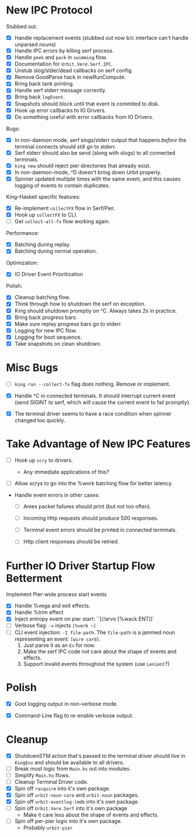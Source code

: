 # New IPC Protocol

Stubbed out:

- [x] Handle replacement events (stubbed out now b/c interface can't
      handle unparsed nouns)
- [x] Handle IPC errors by killing serf process.
- [x] Handle `peek` and `pack` in `swimming` flow.
- [x] Documentation for `Urbit.Vere.Serf.IPC`.
- [x] Unstub slog/stder/dead callbacks on serf config.
- [x] Remove GoodParse hack in newRunCompute.
- [x] Bring back tank printing.
- [x] Handle serf stderr message correctly.
- [x] Bring back `logEvent`.
- [x] Snapshots should block until that event is commited to disk.
- [x] Hook up error callbacks to IO Drivers.
- [x] Do something useful with error callbacks from IO Drivers.

Bugs:

- [x] In non-daemon mode, serf slogs/stderr output that happens *before*
      the terminal connects should still go to stderr.
- [x] Serf stderr should also be send (along with slogs) to all connected
      terminals.
- [x] `king new` should reject pier directories that already exist.
- [x] In non-daemon-mode, ^D doesn't bring down Urbit properly.
- [x] Spinner updated multiple times with the same event, and this causes
      logging of events to contain duplicates.

King-Haskell specific features:

- [x] Re-implement `collectFX` flow in Serf/Pier.
- [x] Hook up `collectFX` to CLI.
- [ ] Get `collect-all-fx` flow working again.

Performance:

- [x] Batching during replay.
- [x] Batching during normal operation.

Optimization:

- [x] IO Driver Event Prioritization

Polish:

- [x] Cleanup batching flow.
- [x] Think through how to shutdown the serf on exception.
- [x] King should shutdown promptly on ^C. Always takes 2s in practice.
- [x] Bring back progress bars.
- [x] Make sure replay progress bars go to stderr.
- [x] Logging for new IPC flow.
- [x] Logging for boot sequence.
- [x] Take snapshots on clean shutdown.

# Misc Bugs

- [ ] `king run --collect-fx` flag does nothing. Remove or implement.
- [x] Handle ^C in connected terminals. It should interrupt current
      event (send SIGINT to serf, which will cause the current event to
      fail promptly).
- [x] The terminal driver seems to have a race condition when spinner
      changed too quickly.


# Take Advantage of New IPC Features

- [ ] Hook up `scry` to drivers.
  - Any immediate applications of this?

- [ ] Allow scrys to go into the %work batching flow for better latency.

- Handle event errors in other cases:
  - [ ] Ames packet failures should print (but not too often).
  - [ ] Incoming Http requests should produce 500 responses.
  - [ ] Terminal event errors should be printed in connected terminals.
  - [ ] Http client responses should be retried.


# Further IO Driver Startup Flow Betterment

Implement Pier-wide process start events

- [x] Handle %vega and exit effects.
- [x] Handle %trim effect
- [x] Inject entropy event on pier start: ``[//arvo [%wack ENT]]`
- [ ] Verbose flag: `-v` injects `[%verb ~]`
- [ ] CLI event injection: `-I file-path`. The `file-path` is a jammed
  noun representing an event: `[wire card]`.
  1. Just parse it as an `Ev` for now.
  2. Make the serf IPC code not care about the shape of events and effects.
  3. Support invalid events throughout the system (use `Lenient`?)

# Polish

- [x] Goot logging output in non-verbose mode.
- [x] Command-Line flag to re-enable verbose output.


# Cleanup

- [x] ShutdownSTM action that's passed to the terminal driver should
      live in `KingEnv` and should be available to all drivers.
- [ ] Break most logic from `Main.hs` out into modules.
- [ ] Simplify `Main.hs` flows.
- [ ] Cleanup Terminal Driver code.
- [x] Spin off `racquire` into it's own package.
- [x] Spin off `urbit-noun-core` and `urbit-noun` packages.
- [x] Spin off `urbit-eventlog-lmdb` into it's own package.
- [ ] Spin off `Urbit.Vere.Serf` into it's own package
  - Make it care less about the shape of events and effects.
- [ ] Spin off per-pier logic into it's own package.
  - Probably `urbit-pier`
